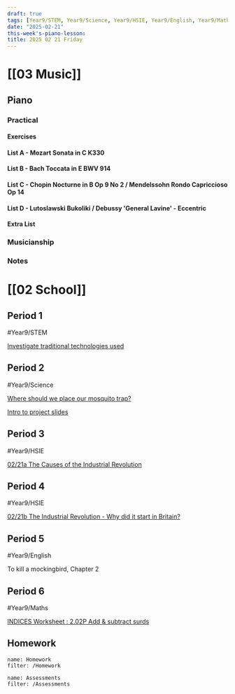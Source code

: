 ```yaml
---
draft: true
tags: [Year9/STEM, Year9/Science, Year9/HSIE, Year9/English, Year9/Maths]
date: "2025-02-21"
this-week's-piano-lesson: 
title: 2025 02 21 Friday
---
```


# [[03 Music]]

## Piano

### Practical

#### Exercises

#### List A - Mozart Sonata in C K330

#### List B - Bach Toccata in E BWV 914

#### List C - Chopin Nocturne in B Op 9 No 2 / Mendelssohn Rondo Capriccioso Op 14

#### List D - Lutoslawski Bukoliki / Debussy 'General Lavine' - Eccentric

#### Extra List

### Musicianship

### Notes

# [[02 School]]

## Period 1

#Year9/STEM

[Investigate traditional technologies used](https://classroom.google.com/c/NzQ5NTMwMDk1Mzk3/a/NzUwNTE5ODI2OTEw/details)

## Period 2

#Year9/Science

[Where should we place our mosquito trap?](https://classroom.google.com/c/NzQ4ODM2MTQ5Njc5/sa/NzUzOTM2NDEyOTQ1/details)

[Intro to project slides](https://classroom.google.com/c/NzQ4ODM2MTQ5Njc5/m/NzM4MjYwNzA4NDQx/details)

## Period 3

#Year9/HSIE

[02/21a The Causes of the Industrial Revolution](https://classroom.google.com/c/NzQ4ODYwNjMyODE3/a/NzU0MTQxMzMyMDA2/details)

## Period 4

#Year9/HSIE

[02/21b The Industrial Revolution - Why did it start in Britain?](https://classroom.google.com/c/NzQ4ODYwNjMyODE3/a/NzM4MzE4Mzk0MzI1/details)

## Period 5

#Year9/English

To kill a mockingbird, Chapter 2

## Period 6

#Year9/Maths

[INDICES Worksheet : 2.02P Add & subtract surds](https://classroom.google.com/c/NzMyNzA1Njc2ODI0/a/NzMyNzA1Njc2ODc4/details)

## Homework

```todoist
name: Homework
filter: /Homework
```

```todoist
name: Assessments
filter: /Assessments
```
